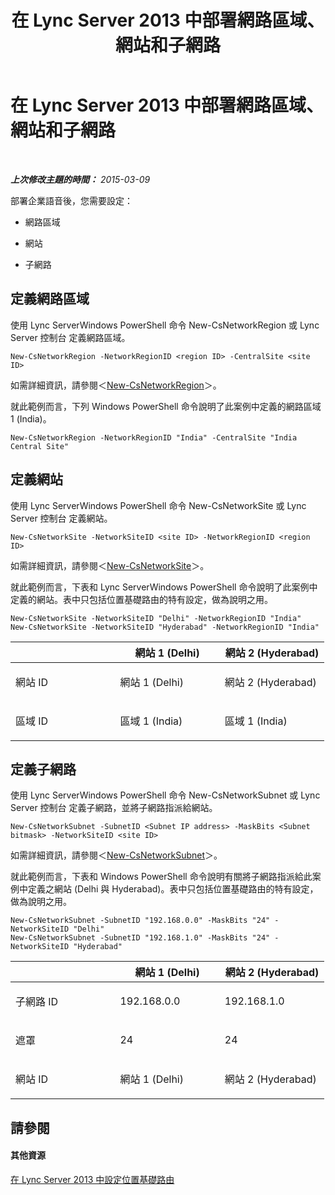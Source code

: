 ﻿---
title: 在 Lync Server 2013 中部署網路區域、網站和子網路
TOCTitle: 在 Lync Server 2013 中部署網路區域、網站和子網路
ms:assetid: c4b75601-3538-4d07-8d23-1ad90459ae48
ms:mtpsurl: https://technet.microsoft.com/zh-tw/library/JJ994067(v=OCS.15)
ms:contentKeyID: 52056220
ms.date: 08/10/2015
mtps_version: v=OCS.15
ms.translationtype: HT
---

# 在 Lync Server 2013 中部署網路區域、網站和子網路

 

_**上次修改主題的時間：** 2015-03-09_

部署企業語音後，您需要設定：

  - 網路區域

  - 網站

  - 子網路

## 定義網路區域

使用 Lync ServerWindows PowerShell 命令 New-CsNetworkRegion 或 Lync Server 控制台 定義網路區域。

    New-CsNetworkRegion -NetworkRegionID <region ID> -CentralSite <site ID>

如需詳細資訊，請參閱＜[New-CsNetworkRegion](new-csnetworkregion.md)＞。

就此範例而言，下列 Windows PowerShell 命令說明了此案例中定義的網路區域 1 (India)。

    New-CsNetworkRegion -NetworkRegionID "India" -CentralSite "India Central Site"


## 定義網站

使用 Lync ServerWindows PowerShell 命令 New-CsNetworkSite 或 Lync Server 控制台 定義網站。

    New-CsNetworkSite -NetworkSiteID <site ID> -NetworkRegionID <region ID>

如需詳細資訊，請參閱＜[New-CsNetworkSite](new-csnetworksite.md)＞。

就此範例而言，下表和 Lync ServerWindows PowerShell 命令說明了此案例中定義的網站。表中只包括位置基礎路由的特有設定，做為說明之用。

    New-CsNetworkSite -NetworkSiteID "Delhi" -NetworkRegionID "India"
    New-CsNetworkSite -NetworkSiteID "Hyderabad" -NetworkRegionID "India"


<table>
<colgroup>
<col style="width: 33%" />
<col style="width: 33%" />
<col style="width: 33%" />
</colgroup>
<thead>
<tr class="header">
<th></th>
<th>網站 1 (Delhi)</th>
<th>網站 2 (Hyderabad)</th>
</tr>
</thead>
<tbody>
<tr class="odd">
<td><p>網站 ID</p></td>
<td><p>網站 1 (Delhi)</p></td>
<td><p>網站 2 (Hyderabad)</p></td>
</tr>
<tr class="even">
<td><p>區域 ID</p></td>
<td><p>區域 1 (India)</p></td>
<td><p>區域 1 (India)</p></td>
</tr>
</tbody>
</table>



## 定義子網路

使用 Lync ServerWindows PowerShell 命令 New-CsNetworkSubnet 或 Lync Server 控制台 定義子網路，並將子網路指派給網站。

    New-CsNetworkSubnet -SubnetID <Subnet IP address> -MaskBits <Subnet bitmask> -NetworkSiteID <site ID>

如需詳細資訊，請參閱＜[New-CsNetworkSubnet](new-csnetworksubnet.md)＞。

就此範例而言，下表和 Windows PowerShell 命令說明有關將子網路指派給此案例中定義之網站 (Delhi 與 Hyderabad)。表中只包括位置基礎路由的特有設定，做為說明之用。

    New-CsNetworkSubnet -SubnetID "192.168.0.0" -MaskBits "24" -NetworkSiteID "Delhi"
    New-CsNetworkSubnet -SubnetID "192.168.1.0" -MaskBits "24" -NetworkSiteID "Hyderabad"


<table>
<colgroup>
<col style="width: 33%" />
<col style="width: 33%" />
<col style="width: 33%" />
</colgroup>
<thead>
<tr class="header">
<th></th>
<th>網站 1 (Delhi)</th>
<th>網站 2 (Hyderabad)</th>
</tr>
</thead>
<tbody>
<tr class="odd">
<td><p>子網路 ID</p></td>
<td><p>192.168.0.0</p></td>
<td><p>192.168.1.0</p></td>
</tr>
<tr class="even">
<td><p>遮罩</p></td>
<td><p>24</p></td>
<td><p>24</p></td>
</tr>
<tr class="odd">
<td><p>網站 ID</p></td>
<td><p>網站 1 (Delhi)</p></td>
<td><p>網站 2 (Hyderabad)</p></td>
</tr>
</tbody>
</table>



## 請參閱

#### 其他資源

[在 Lync Server 2013 中設定位置基礎路由](lync-server-2013-configuring-location-based-routing.md)

